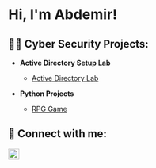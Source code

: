 <h1>Hi, I'm Abdemir! 

<h2>👨‍💻 Cyber Security Projects:</h2>

- <b>Active Directory Setup Lab</b>
  - [Active Directory Lab](https://github.com/Abdemir-R/ActiveDirectoryLab/tree/main)
 

- <b>Python Projects</b>
  - [RPG Game](https://github.com/Abdemir-R/Python-Text-Game-ASCII)




<h2> 🤳 Connect with me:</h2>


[<img align="left" alt="abdemir-rivera | LinkedIn" width="22px" src="https://cdn.jsdelivr.net/npm/simple-icons@v3/icons/linkedin.svg" />][linkedin]



[linkedin]: https://www.linkedin.com/in/abdemir-rivera/




